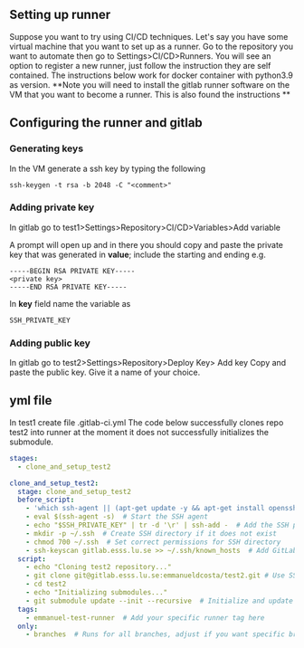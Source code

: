 ## Setting up runner
Suppose you want to try using CI/CD techniques. Let's say you have some virtual machine that you want to set up as a runner. Go to the repository you want to automate then go to Settings>CI/CD>Runners. You will see an option to register a new runner, just follow the instruction they are self contained. 
The instructions below work for docker container with python3.9 as version.
**Note you will need to install the gitlab runner software on the VM that you want to become a runner. This is also found the instructions ** 

## Configuring the runner and gitlab
### Generating keys
In the VM generate a ssh key by typing the following
```
ssh-keygen -t rsa -b 2048 -C "<comment>"
```
### Adding private key
In gitlab go to test1>Settings>Repository>CI/CD>Variables>Add variable

A prompt will open up and in there you should copy and paste the private key that was generated in **value**; include the starting and ending e.g.
```
-----BEGIN RSA PRIVATE KEY-----
<private key>
-----END RSA PRIVATE KEY-----
```
In **key** field name the variable as
```
SSH_PRIVATE_KEY
```
### Adding public key
In gitlab go to test2>Settings>Repository>Deploy Key> Add key
Copy and paste the public key. Give it a name of your choice.

## yml file
In test1 create file .gitlab-ci.yml
The code below successfully clones repo test2 into runner at the moment it does not successfully initializes the submodule.
``` yml
stages:
  - clone_and_setup_test2

clone_and_setup_test2:
  stage: clone_and_setup_test2
  before_script:
    - 'which ssh-agent || (apt-get update -y && apt-get install openssh-client -y)'  # Ensure SSH client is installed
    - eval $(ssh-agent -s)  # Start the SSH agent
    - echo "$SSH_PRIVATE_KEY" | tr -d '\r' | ssh-add -  # Add the SSH private key stored in CI variables
    - mkdir -p ~/.ssh  # Create SSH directory if it does not exist
    - chmod 700 ~/.ssh  # Set correct permissions for SSH directory
    - ssh-keyscan gitlab.esss.lu.se >> ~/.ssh/known_hosts  # Add GitLab to known hosts to prevent manual prompt
  script:
    - echo "Cloning test2 repository..."
    - git clone git@gitlab.esss.lu.se:emmanueldcosta/test2.git # Use SSH to clone test2 (no username required)
    - cd test2
    - echo "Initializing submodules..."
    - git submodule update --init --recursive  # Initialize and update submodules
  tags:
    - emmanuel-test-runner  # Add your specific runner tag here
  only:
    - branches  # Runs for all branches, adjust if you want specific branches like 'main'
```
